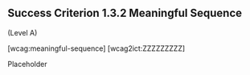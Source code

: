 ## Success Criterion 1.3.2 Meaningful Sequence

(Level A)

[wcag:meaningful-sequence]
[wcag2ict:ZZZZZZZZZ]

Placeholder
